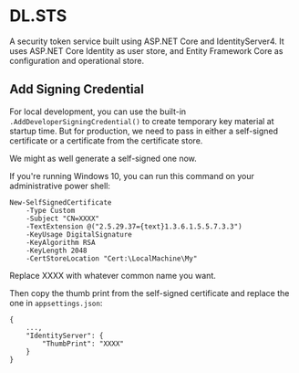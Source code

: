# DL.STS
A security token service built using ASP.NET Core and IdentityServer4. It uses ASP.NET Core Identity as user store, and Entity Framework Core as configuration and operational store.

## Add Signing Credential
For local development, you can use the built-in `.AddDeveloperSigningCredential()` to create temporary key material at startup time. But for production, we need to pass in either a self-signed certificate or a certificate from the certificate store.

We might as well generate a self-signed one now.

If you're running Windows 10, you can run this command on your administrative power shell:

    New-SelfSignedCertificate 
        -Type Custom 
        -Subject "CN=XXXX" 
        -TextExtension @("2.5.29.37={text}1.3.6.1.5.5.7.3.3") 
        -KeyUsage DigitalSignature 
        -KeyAlgorithm RSA 
        -KeyLength 2048 
        -CertStoreLocation "Cert:\LocalMachine\My" 

Replace XXXX with whatever common name you want.

Then copy the thumb print from the self-signed certificate and replace the one in `appsettings.json`:

    {
        ...,
        "IdentityServer": {
            "ThumbPrint": "XXXX"
        }
    }
